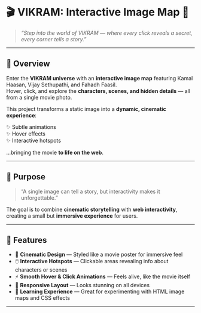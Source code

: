 # 🎬 VIKRAM: Interactive Image Map 🌟

> _“Step into the world of VIKRAM — where every click reveals a secret, every corner tells a story.”_

---

## 🌌 Overview

Enter the **VIKRAM universe** with an **interactive image map** featuring Kamal Haasan, Vijay Sethupathi, and Fahadh Faasil.  
Hover, click, and explore the **characters, scenes, and hidden details** — all from a single movie photo.  

This project transforms a static image into a **dynamic, cinematic experience**:  

✨ Subtle animations  
✨ Hover effects  
✨ Interactive hotspots  

…bringing the movie **to life on the web**.

---

## 🎯 Purpose

> “A single image can tell a story, but interactivity makes it unforgettable.”  

The goal is to combine **cinematic storytelling** with **web interactivity**, creating a small but **immersive experience** for users.

---

## 🚀 Features

- 🎨 **Cinematic Design** — Styled like a movie poster for immersive feel  
- 🖱️ **Interactive Hotspots** — Clickable areas revealing info about characters or scenes  
- ⚡ **Smooth Hover & Click Animations** — Feels alive, like the movie itself  
- 📱 **Responsive Layout** — Looks stunning on all devices  
- 🧩 **Learning Experience** — Great for experimenting with HTML image maps and CSS effects  

---


